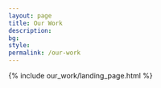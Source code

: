 ```yaml
---
layout: page
title: Our Work
description:
bg:
style:
permalink: /our-work
---
```


{% include our_work/landing_page.html %}
